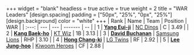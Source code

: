 +++
widget = "blank"
headless = true
active = true
weight = 2
title = "WAR Leaders"
[design.spacing]
padding = ["50px", "25%", "0px", "25%"]
[design.background]
color = "white"
+++
| Rank | Name | Team | Position | WAR |
| :---: | --- | --- | ------- | -- |
| 1 | [**Yang Eui-ji**](/players/215) | [NC Dinos](/teams/NCDinos) | C | 3.49 |
| 2 | [**Kang Baek-ho**](/players/11863) | [KT Wiz](/teams/KTWiz) | 1B | 3.13 |
| 3 | [**David Buchanan**](/players/13683) | [Samsung Lions](/teams/SamsungLions) | RHP | 3.10 |
| 4 | [**Hong Chang-ki**](/players/9805) | [LG Twins](/teams/LGTwins) | RF | 2.92 |
| 5 | [**Lee Jung-hoo**](/players/10673) | [Kiwoom Heroes](/teams/KiwoomHeroes) | CF | 2.88 |
